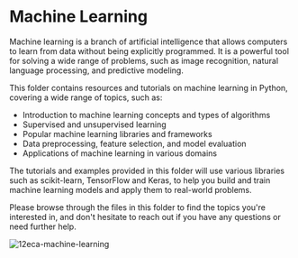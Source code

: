 # Machine Learning

Machine learning is a branch of artificial intelligence that allows computers to learn from data without being explicitly programmed. It is a powerful tool for solving a wide range of problems, such as image recognition, natural language processing, and predictive modeling.

This folder contains resources and tutorials on machine learning in Python, covering a wide range of topics, such as:

- Introduction to machine learning concepts and types of algorithms
- Supervised and unsupervised learning
- Popular machine learning libraries and frameworks
- Data preprocessing, feature selection, and model evaluation
- Applications of machine learning in various domains


The tutorials and examples provided in this folder will use various libraries such as scikit-learn, TensorFlow and Keras, to help you build and train machine learning models and apply them to real-world problems.

Please browse through the files in this folder to find the topics you're interested in, and don't hesitate to reach out if you have any questions or need further help.

![12eca-machine-learning](https://user-images.githubusercontent.com/63750425/214262757-f8d62f1a-10b4-44af-b8c8-e85261e3c591.gif)
